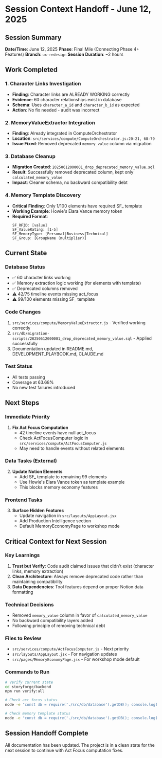 # Session Context Handoff - June 12, 2025

## Session Summary
**Date/Time**: June 12, 2025
**Phase**: Final Mile (Connecting Phase 4+ Features)
**Branch**: `ux-redesign`
**Session Duration**: ~2 hours

## Work Completed

### 1. Character Links Investigation
- **Finding**: Character links are ALREADY WORKING correctly
- **Evidence**: 60 character relationships exist in database
- **Schema**: Uses `character_a_id` and `character_b_id` as expected
- **Action**: No fix needed - audit was incorrect

### 2. MemoryValueExtractor Integration
- **Finding**: Already integrated in ComputeOrchestrator
- **Location**: `src/services/compute/ComputeOrchestrator.js:20-21, 68-79`
- **Issue Fixed**: Removed deprecated `memory_value` column via migration

### 3. Database Cleanup
- **Migration Created**: `20250612000001_drop_deprecated_memory_value.sql`
- **Result**: Successfully removed deprecated column, kept only `calculated_memory_value`
- **Impact**: Cleaner schema, no backward compatibility debt

### 4. Memory Template Discovery
- **Critical Finding**: Only 1/100 elements have required SF_ template
- **Working Example**: Howie's Elara Vance memory token
- **Required Format**:
  ```
  SF_RFID: [value]
  SF_ValueRating: [1-5]
  SF_MemoryType: [Personal|Business|Technical]
  SF_Group: [GroupName (multiplier)]
  ```

## Current State

### Database Status
- ✅ 60 character links working
- ✅ Memory extraction logic working (for elements with template)
- ✅ Deprecated columns removed
- ⚠️ 42/75 timeline events missing act_focus
- ⚠️ 99/100 elements missing SF_ template

### Code Changes
1. `src/services/compute/MemoryValueExtractor.js` - Verified working correctly
2. `src/db/migration-scripts/20250612000001_drop_deprecated_memory_value.sql` - Applied successfully
3. Documentation updated in README.md, DEVELOPMENT_PLAYBOOK.md, CLAUDE.md

### Test Status
- All tests passing
- Coverage at 63.68%
- No new test failures introduced

## Next Steps

### Immediate Priority
1. **Fix Act Focus Computation**
   - 42 timeline events have null act_focus
   - Check ActFocusComputer logic in `src/services/compute/ActFocusComputer.js`
   - May need to handle events without related elements

### Data Tasks (External)
2. **Update Notion Elements**
   - Add SF_ template to remaining 99 elements
   - Use Howie's Elara Vance token as template example
   - This blocks memory economy features

### Frontend Tasks
3. **Surface Hidden Features**
   - Update navigation in `src/layouts/AppLayout.jsx`
   - Add Production Intelligence section
   - Default MemoryEconomyPage to workshop mode

## Critical Context for Next Session

### Key Learnings
1. **Trust but Verify**: Code audit claimed issues that didn't exist (character links, memory extraction)
2. **Clean Architecture**: Always remove deprecated code rather than maintaining compatibility
3. **Data Dependencies**: Tool features depend on proper Notion data formatting

### Technical Decisions
- Removed `memory_value` column in favor of `calculated_memory_value`
- No backward compatibility layers added
- Following principle of removing technical debt

### Files to Review
- `src/services/compute/ActFocusComputer.js` - Next priority
- `src/layouts/AppLayout.jsx` - For navigation updates
- `src/pages/MemoryEconomyPage.jsx` - For workshop mode default

### Commands to Run
```bash
# Verify current state
cd storyforge/backend
npm run verify:all

# Check act focus status
node -e "const db = require('./src/db/database').getDB(); console.log('Timeline events without act_focus:', db.prepare('SELECT COUNT(*) as count FROM timeline_events WHERE act_focus IS NULL').get());"

# Check memory template status
node -e "const db = require('./src/db/database').getDB(); console.log('Elements with SF_ template:', db.prepare('SELECT COUNT(*) as count FROM elements WHERE description LIKE \\'%SF_%\\'').get());"
```

## Session Handoff Complete
All documentation has been updated. The project is in a clean state for the next session to continue with Act Focus computation fixes.